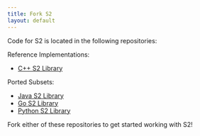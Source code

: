 ```yaml
---
title: Fork S2
layout: default
---
```


Code for S2 is located in the following repositories:

Reference Implementations:

* <a href="https://github.com/google/s2geometry" target="_blank">C++ S2 Library</a>

Ported Subsets:

* <a href="https://github.com/google/s2-geometry-library-java" target="_blank">Java S2 Library</a>
* <a href="https://github.com/google/s2-geometry-library-java" target="_blank">Go S2 Library</a>
* <a href="https://github.com/google/s2geometry/src/python" target="_blank">Python S2 Library</a>

Fork either of these repositories to get started working with S2!